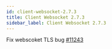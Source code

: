 ```yaml
---
id: client-websocket-2.7.3
title: Client Websocket 2.7.3 
sidebar_label: Client Websocket 2.7.3 
---
```


Fix webscoket TLS bug [#11243](https://github.com/apache/pulsar/pull/11243)  

